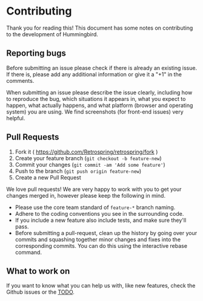 # Contributing

Thank you for reading this! This document has some notes on contributing to the development of Hummingbird.

## Reporting bugs

Before submitting an issue please check if there is already an existing issue. If there is, please add any additional information or give it a "+1" in the comments.

When submitting an issue please describe the issue clearly, including how to reproduce the bug, which situations it appears in, what you expect to happen, what actually happens, and what platform (browser and operating system) you are using.  We find screenshots (for front-end issues) very helpful.

## Pull Requests

1. Fork it ( https://github.com/Retrospring/retrospring/fork )
2. Create your feature branch (`git checkout -b feature-new`)
3. Commit your changes (`git commit -am 'Add some feature'`)
4. Push to the branch (`git push origin feature-new`)
5. Create a new Pull Request

We love pull requests! We are very happy to work with you to get your changes merged in, however please keep the following in mind.

* Please use the core team standard of `feature-*` branch naming.
* Adhere to the coding conventions you see in the surrounding code.
* If you include a new feature also include tests, and make sure they'll pass.
* Before submitting a pull-request, clean up the history by going over your commits and squashing together minor changes and fixes into the corresponding commits. You can do this using the interactive rebase command.

## What to work on

If you want to know what you can help us with, like new features, check the Github issues or the [TODO](https://github.com/Retrospring/retrospring/blob/master/TODO).
